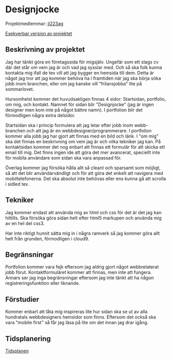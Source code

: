 # Designjocke
Projektmedlemmar: [jl223ag](https://github.com/jl223ag)

[Exekverbar version av projektet](https://github.com/jl223ag/ProjektskelettHT13/tree/gh-pages)

## Beskrivning av projektet

Jag har tänkt göra en företagssida för migsjälv. Ungefär som ett slags cv där det står om vem jag är och vad jag sysslar med. Och så ska folk kunna kontakta mig ifall de tex vill att jag bygger en hemsida till dem.
Detta är något jag tror att jag kommer behöva ha i framtiden när jag ska börja söka jobb inom branchen, eller om jag kanske vill "frilansjobba" lite på sommarlovet.

Hursomhelst kommer det huvudsakligen finnas 4 sidor: Startsidan, portfolio, om mig, och kontakt. Namnet för sidan blir
"Designjocke" (jag är ingen designer men kom inte på något bättre namn). I portfolion blir det förmodligen några extra delsidor.

Startsidan ska i princip formulera att jag letar efter jobb inom webb-branchen och att jag är en webbdesigner/programmerare.
I portfolion kommer alla jobb jag har gjort att finnas med en bild och länk. I "om mig" ska det finnas en beskrivning om vem jag är och
vilka tekniker jag kan. På kontaktsidan kommer det nog enbart att finnas ett formulär för att skicka ett email till mig.
Det finns ingen ide att göra det mer avancerat, speciellt inte för mobila användare som sidan ska vara anpassad för. 

Överlag kommer jag försöka hålla allt så cleant och sparsamt som möjligt, så att det blir användarvändligt och för att göra det enkelt att 
navigera med mobiltelefonerna. Det ska absolut inte behövas eller ens kunna gå att scrolla i sidled tex.

## Tekniker

Jag kommer endast att använda mig av html och css för det är det jag kan hittills. Ska försöka göra sidan helt efter
html5 markupen och använda mig av en hel del css3.

Har inte riktigt hunnit sätta mig in i några ramverk så jag kommer göra allt helt från grunden, förmodligen i cloud9.

## Begränsningar

Portfolion kommer vara fejk eftersom jag aldrig gjort något webbrelaterat jobb förut. Kontaktformuläret kommer att finnas, men inte att fungera. 
Annars ser jag inga begränsningar eftersom jag inte tänkt att ha någon registreringsfunktion eller liknande.

## Förstudier

Kommer enbart att låta mig inspireras lite hur sidan ska se ut av alla hundratals webbdesigners hemsidor som finns. Eftersom det också ska vara "mobile first" så får jag läsa på lite om det innan jag drar igång.

## Tidsplanering
[Tidsplanen](https://c9.io/jl223ag/1ik415-laborationsrummet/workspace/gallery/pictures/image.html)
